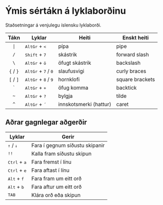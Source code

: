 # Ýmis sértákn á lyklaborðinu

Staðsetningar á venjulegu íslensku lyklaborði.

Tákn | Lyklar | Heiti | Enskt heiti
:---: | --- | --- | ---
`\|`| <kbd>AltGr</kbd> + <kbd><</kbd> | pípa | pipe
`/` | <kbd>Shift</kbd> + <kbd>7</kbd> | skástrik | forward slash
`\` | <kbd>AltGr</kbd> + <kbd>ö</kbd> | öfugt skástrik | backslash
`{` / `}` | <kbd>AltGr</kbd> + <kbd>7</kbd> / <kbd>0</kbd> | slaufusvigi | curly braces
`[` / `]` | <kbd>AltGr</kbd> + <kbd>8</kbd> / <kbd>9</kbd> | hornklofi | square brackets
`` ` `` | <kbd>AltGr</kbd> + <kbd>+</kbd> | öfug komma | backtick
`~`| <kbd>AltGr</kbd> + <kbd>?</kbd> | bylgja | tilde
`^`| <kbd>AltGr</kbd> + <kbd>´</kbd> | innskotsmerki (hattur) | caret

## Aðrar gagnlegar aðgerðir

Lyklar | Gerir 
--- | ---
<kbd>↑</kbd> / <kbd>↓</kbd> | Fara í gegnum síðustu skipanir
<kbd>!!</kbd> | Kalla fram síðustu skipun
<kbd>Ctrl</kbd> + <kbd>a</kbd> | Fara fremst í línu
<kbd>Ctrl</kbd> + <kbd>e</kbd> | Fara aftast í línu
<kbd>Alt</kbd> + <kbd>f</kbd> | Fara fram um eitt orð
<kbd>Alt</kbd> + <kbd>b</kbd> | Fara aftur um eitt orð
<kbd>TAB</kbd> | Klára orð eða skipun
